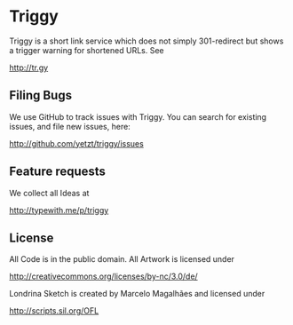 # Triggy

Triggy is a short link service which does not simply 301-redirect but shows 
a trigger warning for shortened URLs. See 

  <http://tr.gy>

## Filing Bugs

We use GitHub to track issues with Triggy. You can search for existing
issues, and file new issues, here:

  <http://github.com/yetzt/triggy/issues>

## Feature requests

We collect all Ideas at 

  <http://typewith.me/p/triggy>

## License

All Code is in the public domain.
All Artwork is licensed under 

  <http://creativecommons.org/licenses/by-nc/3.0/de/>
  
Londrina Sketch is created by Marcelo Magalhães and licensed under

  <http://scripts.sil.org/OFL>
